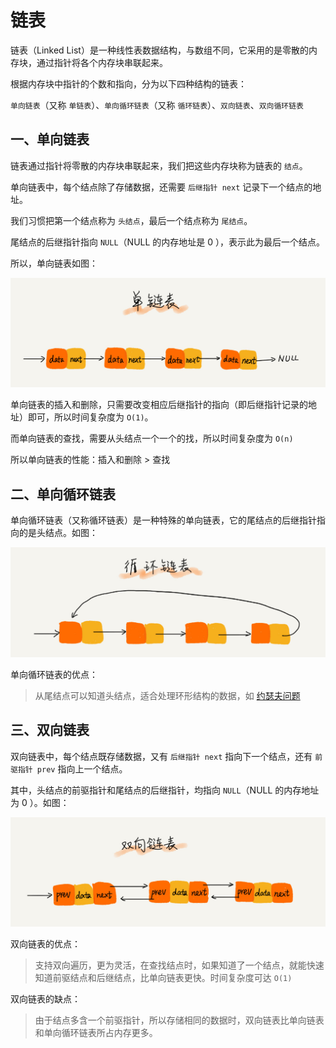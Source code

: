 # 链表

链表（Linked List）是一种线性表数据结构，与数组不同，它采用的是零散的内存块，通过指针将各个内存块串联起来。

根据内存块中指针的个数和指向，分为以下四种结构的链表：

`单向链表`（又称 `单链表`）、`单向循环链表`（又称 `循环链表`）、`双向链表`、`双向循环链表`

## 一、单向链表

链表通过指针将零散的内存块串联起来，我们把这些内存块称为链表的 `结点`。

单向链表中，每个结点除了存储数据，还需要 `后继指针 next` 记录下一个结点的地址。

我们习惯把第一个结点称为 `头结点`，最后一个结点称为 `尾结点`。

尾结点的后继指针指向 `NULL`（NULL 的内存地址是 0 ），表示此为最后一个结点。

所以，单向链表如图：

![单向链表](img/singly-linked-list.jpg)

单向链表的插入和删除，只需要改变相应后继指针的指向（即后继指针记录的地址）即可，所以时间复杂度为 `O(1)`。

而单向链表的查找，需要从头结点一个一个的找，所以时间复杂度为 `O(n)`

所以单向链表的性能：插入和删除 > 查找

## 二、单向循环链表

单向循环链表（又称循环链表）是一种特殊的单向链表，它的尾结点的后继指针指向的是头结点。如图：

![单向循环链表](img/singly-loop-linked-list.jpg)

单向循环链表的优点：

> 从尾结点可以知道头结点，适合处理环形结构的数据，如 [约瑟夫问题](https://baike.baidu.com/item/%E7%BA%A6%E7%91%9F%E5%A4%AB%E9%97%AE%E9%A2%98/3857719?fr=aladdin)

## 三、双向链表

双向链表中，每个结点既存储数据，又有 `后继指针 next` 指向下一个结点，还有 `前驱指针 prev` 指向上一个结点。

其中，头结点的前驱指针和尾结点的后继指针，均指向 `NULL`（NULL 的内存地址为 0 ）。如图：

![双向链表](img/double-linked-list.jpg)

双向链表的优点：

> 支持双向遍历，更为灵活，在查找结点时，如果知道了一个结点，就能快速知道前驱结点和后继结点，比单向链表更快。时间复杂度可达 `O(1)`

双向链表的缺点：

> 由于结点多含一个前驱指针，所以存储相同的数据时，双向链表比单向链表和单向循环链表所占内存更多。

